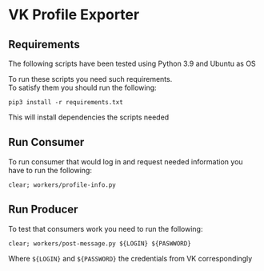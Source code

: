 # VK Profile Exporter

## Requirements
The following scripts have been tested using Python 3.9 and Ubuntu as OS
 
To run these scripts you need such requirements.  
To satisfy them you should run the following:
```shell script
pip3 install -r requirements.txt
```
This will install dependencies the scripts needed

## Run Consumer
To run consumer that would log in and request needed information you have to run the following:
```shell script
clear; workers/profile-info.py
```

## Run Producer
To test that consumers work you need to run the following:
```shell script
clear; workers/post-message.py ${LOGIN} ${PASWWORD}
```
Where `${LOGIN}` and `${PASSWORD}` the credentials from VK correspondingly
